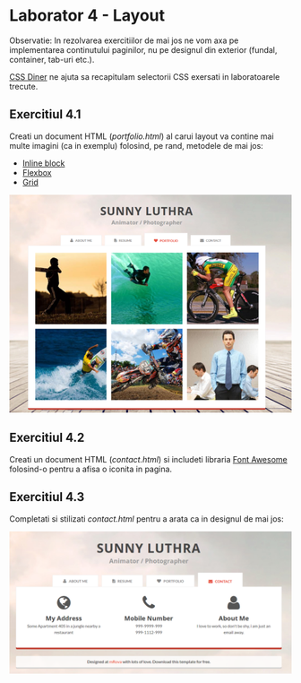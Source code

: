 # Laborator 4 - Layout

Observatie: In rezolvarea exercitiilor de mai jos ne vom axa pe implementarea continutului paginilor, nu pe designul din exterior (fundal, container, tab-uri etc.).

[CSS Diner](https://flukeout.github.io/) ne ajuta sa recapitulam selectorii CSS exersati in laboratoarele trecute.

## Exercitiul 4.1

Creati un document HTML (*portfolio.html*) al carui layout va contine mai multe imagini (ca in exemplu) folosind, pe rand, metodele de mai jos:

* [Inline block](https://iamsteve.me/blog/entry/inline_block)
* [Flexbox](https://css-tricks.com/snippets/css/a-guide-to-flexbox/)
* [Grid](https://css-tricks.com/snippets/css/complete-guide-grid/)

![Design website personal - portfolio](personal-website-portfolio.png)

## Exercitiul 4.2

Creati un document HTML (*contact.html*) si includeti libraria [Font Awesome](http://fontawesome.io/) folosind-o pentru a afisa o iconita in pagina.

## Exercitiul 4.3

Completati si stilizati *contact.html* pentru a arata ca in designul de mai jos:

![Design website personal - contact](personal-website-contact.png)
